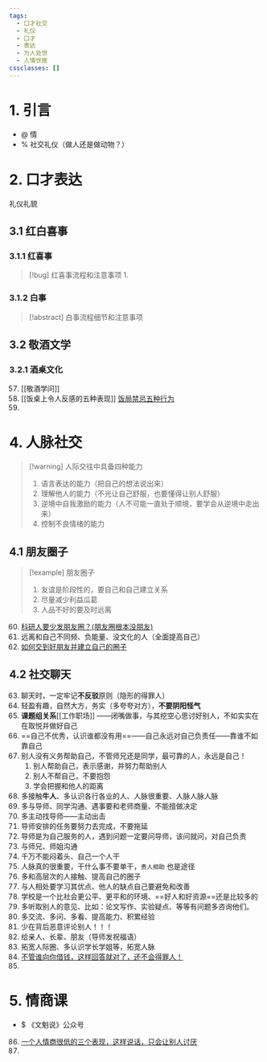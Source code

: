 ```yaml
---
tags:
  - 口才社交
  - 礼仪
  - 口才
  - 表达
  - 为人处世
  - 人情世故
cssclasses: []
---
```

# 1. 引言


- @ 情
- % 社交礼仪（做人还是做动物？）
# 2. 口才表达


礼仪礼貌
## 3.1 红白喜事
### 3.1.1 红喜事
> [!bug] 红喜事流程和注意事项
> 1. 
### 3.1.2 白事
> [!abstract] 白事流程细节和注意事项
> 

## 3.2 敬酒文学
### 3.2.1 酒桌文化
57. [[敬酒学问]]
58. [[饭桌上令人反感的五种表现]] [饭局禁忌五种行为](https://mp.weixin.qq.com/s/oHJxzDxXpDd-90aLwVGNSA)
59. 
# 4. 人脉社交
> [!warning] 人际交往中具备四种能力
> 1. 语言表达的能力（把自己的想法说出来）
> 2. 理解他人的能力（不光让自己舒服，也要懂得让别人舒服）
> 3. 逆境中自我激励的能力（人不可能一直处于顺境，要学会从逆境中走出来）
> 4. 控制不良情绪的能力
## 4.1 朋友圈子
> [!example] 朋友圈子
> 1. 友谊是阶段性的，要自己和自己建立关系
> 2. 尽量减少利益瓜葛
> 3. 人品不好的要及时远离
60. [科研人要少发朋友圈？(朋友圈根本没朋友) ](https://mp.weixin.qq.com/s/LZWZ7vlCthDDxiHsO0vcUA)
61. 远离和自己不同频、负能量、没文化的人（全面提高自己）
62. [如何交到好朋友并建立自己的圈子](https://mp.weixin.qq.com/s/ZxZapsl90JGnTRwGOghbPQ)
## 4.2 社交聊天
63. 聊天时，一定牢记**不反驳**原则（隐形的得罪人）
64. 轻盈有趣，自然大方，务实（多夸夸对方），**不要阴阳怪气**
65. **课题组关系**[[工作职场]] ——闭嘴做事，与其挖空心思讨好别人，不如实实在在取悦并做好自己
66. ==自己不优秀，认识谁都没有用==——自己永远对自己负责任——靠谁不如靠自己
67. 别人没有义务帮助自己，不管师兄还是同学，最可靠的人，永远是自己！
	1. 别人帮助自己，表示感谢，并努力帮助别人
	2. 别人不帮自己，不要抱怨
	3. 学会把握和他人的距离
68. 多接触**牛人**、多认识各行各业的人、人脉很重要、人脉人脉人脉
69. 多与导师、同学沟通、遇事要和老师商量、不能擅做决定
70. 多主动找导师——主动出击
71. 导师安排的任务要努力去完成，不要拖延
72. 导师是为自己服务的人，遇到问题一定要问导师，该问就问，对自己负责
73. 与师兄、师姐沟通
74. 千万不能闷着头、自己一个人干
75. 人脉真的很重要，干什么事不要单干，`贵人相助` 也是途径
76. 多和高层次的人接触、提高自己的圈子
77. 与人相处要学习其优点、他人的缺点自己要避免和改善
78. 学校是一个比社会更公平、更平和的环境、==好人和好资源==还是比较多的
79. 多听取别人的意见、比如：论文写作、实验疑点、等等有问题多咨询他们。
80. 多交流、多问、多看、提高能力、积累经验
81. 少在背后恶意评论别人！！！
82. 给亲人、长辈、朋友（导师发祝福语）
83. 拓宽人际圈、多认识学长学姐等，拓宽人脉
84. [不管谁向你借钱，这样回答就对了，还不会得罪人！](https://mp.weixin.qq.com/s/H1smylwpQnmy0EaNPq38aQ)
85. 
# 5. 情商课
- $ 《文魁说》公众号
86. [一个人情商很低的三个表现，这样说话，只会让别人讨厌](https://mp.weixin.qq.com/s/9oZaUFiViW8j5pWyajgLNw)
87. 